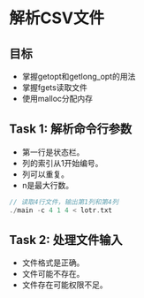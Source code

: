# 解析CSV文件
## 目标
- 掌握getopt和getlong_opt的用法
- 掌握fgets读取文件
- 使用malloc分配内存
## Task 1: 解析命令行参数
- 第一行是状态栏。
- 列的索引从1开始编号。
- 列可以重复。
- n是最大行数。
```c
// 读取4行文件，输出第1列和第4列
./main -c 4 1 4 < lotr.txt
```

## Task 2: 处理文件输入
- 文件格式是正确。
- 文件可能不存在。
- 文件存在可能权限不足。

